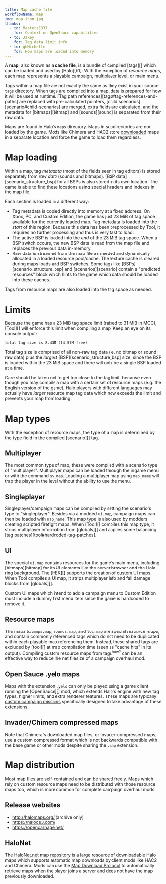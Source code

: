 ```yaml
---
title: Map cache file
workflowName: map
img: map-icon.jpg
thanks:
  - to: Masterz1337
    for: Context on OpenSauce capabilities
  - to: Jakey
    for: Tag data limit info
  - to: gbMichelle
    for: How maps are loaded into memory
---
```


A **map**, also known as a **cache file**, is a bundle of compiled [tags][] which can be loaded and used by [Halo][h1]. With the exception of _resource maps_, each map represents a playable campaign, multiplayer level, or main menu.

Tags within a map file are not exactly the same as they exist in your source `tags` directory. When tags are compiled into a map, data is prepared for how it will be used at runtime. [Tag path references][tags#tag-references-and-paths] are replaced with pre-calculated pointers, [child scenarios][scenario#child-scenarios] are merged, extra fields are calculated, and the metadata for [bitmaps][bitmap] and [sounds][sound] is separated from their raw data.

Maps are found in Halo's `maps` directory. Maps in subdirectories are not loaded by the game. Mods like Chimera and HAC2 store [downloaded](#halonet) maps in a separate location and force the game to load them regardless.

# Map loading
Within a map, tag _metadata_ (most of the fields seen in tag editors) is stored separately from _raw data_ (sounds and bitmaps). [BSP data][scenario_structure_bsp] for all BSPs is also stored in its own location. The game is able to find these locations using special headers and indexes in the map file.

Each section is loaded in a different way:

* Tag metadata is copied directly into memory at a fixed address. On Xbox, PC, and Custom Edition, the game has just 23 MiB of tag space available for the currently loaded map. Tag metadata is loaded into the _start_ of this region. Because this data has been preprocessed by Tool, it requires no further processing and thus is very fast to load.
* The active BSP is loaded into the _end_ of the 23 MiB tag space. When a BSP switch occurs, the new BSP data is read from the map file and replaces the previous data in-memory.
* Raw data is streamed from the map file as needed and dynamically allocated in a loaded resource pool/cache. The texture cache is cleared during maps loads and BSP switches. Some tags like [BSPs][scenario_structure_bsp] and [scenarios][scenario] contain a "predicted resources" block which hints to the game which data should be loaded into these caches.

Tags from resource maps are also loaded into the tag space as needed.

# Limits
Because the game has a 23 MiB tag space limit (raised to 31 MiB in MCC), [Tool][] will enforce this limit when compiling a map. Keep an eye on its console output:

```
total tag size is 8.43M (14.57M free)
```

Total tag size is comprised of all non-raw tag data (ie. no bitmap or sound raw data) plus the _largest_ [BSP][scenario_structure_bsp] size, since the BSP is loaded within the 23 MiB space and there will only be a single BSP loaded at a time.

Care should be taken not to get too close to the tag limit, because even though you may compile a map with a certain set of resource maps (e.g. the English version of the game), Halo players with different languages may actually have _larger_ resource map tag data which now exceeds the limit and prevents your map from loading.

# Map types
With the exception of resource maps, the type of a map is determined by the type field in the compiled [scenario][] tag.

## Multiplayer
The most common type of map, these were compiled with a scenario type of "multiplayer". Multiplayer maps can be loaded through the ingame menu or with the command `sv_map`. Loading a multiplayer map using `map_name` will trap the player in the level without the ability to use the menu.

## Singleplayer
Singleplayer/campaign maps can be compiled by setting the scenario's type to "singleplayer". Besides via a modded `ui.map`, campaign maps can then be loaded with `map_name`. This map type is also used by modders creating scripted firefight maps. When [Tool][] compiles this map type, it strips multiplayer information from [globals][] and applies some balancing [tag patches][tool#hardcoded-tag-patches].

## UI
The special `ui.map` contains resources for the game's main menu, including [bitmaps][bitmap] for its UI elements like the server browser and the Halo ring background. The [HEK][] supports the creation of custom UI maps. When Tool compiles a UI map, it strips multiplayer info and fall damage blocks from [globals][].

Custom UI maps which intend to add a campaign menu to Custom Edition must include a dummy first menu item since the game is hardcoded to remove it.

## Resource maps
The maps `bitmaps.map`, `sounds.map`, and `loc.map` are special _resource maps_, and contain commonly referenced tags which do not need to be duplicated within each playable map referencing them. Instead, these shared tags are excluded by [tool][] at map compilation time (seen as "cache hits" in its output). Compiling custom resource maps from tags<sup>how?</sup> can be an effective way to reduce the net filesize of a campaign overhaul mod.

## Open Sauce .yelo maps
Maps with the extension `.yelo` can only be played using a game client running the [OpenSauce][] mod, which extends Halo's engine with new tag types, higher limits, and extra renderer features. These maps are typically [custom campaign missions][os-maps] specifically designed to take advantage of these extensions.

## Invader/Chimera compressed maps
Note that Chimera's downloaded map files, or Invader-compressed maps, use a custom compressed format which is not backwards compatible with the base game or other mods despite sharing the `.map` extension.

# Map distribution
Most map files are self-contained and can be shared freely. Maps which rely on custom resource maps need to be distributed with those resource maps too, which is more common for complete campaign overhaul mods.

## Release websites
* http://halomaps.org/ (archive only)
* https://haloce3.com/
* https://opencarnage.net/

## HaloNet
The [HaloNet.net map repository][halonet-repo] is a large resource of downloadable Halo maps which supports automatic map downloads by client mods like HAC2 and Chimera. Mods can use the [Map Download Protocol][halonet-dl] to automatically retrieve maps when the player joins a server and does not have the map previously downloaded.

[os-maps]: https://haloce3.com/category/downloads/open-sauce-maps/
[halonet-repo]: http://maps.halonet.net/maplist.php
[halonet-dl]: http://wiki.halonet.net/index.php/HaloNet_Map_Download_Protocol
